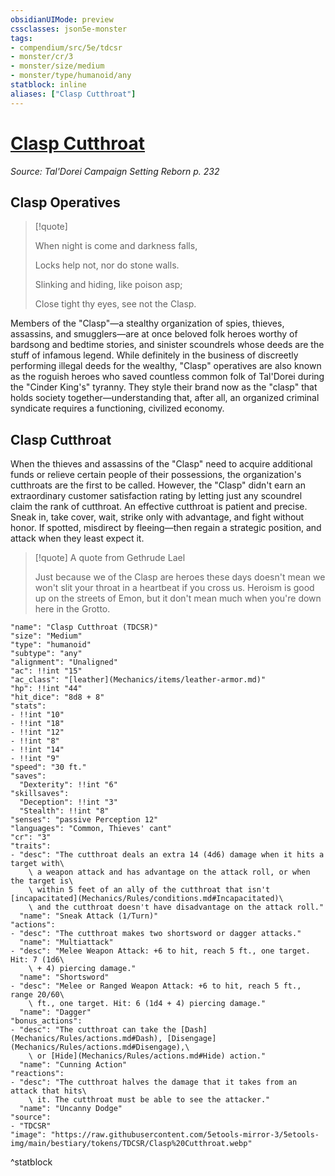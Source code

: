 ```yaml
---
obsidianUIMode: preview
cssclasses: json5e-monster
tags:
- compendium/src/5e/tdcsr
- monster/cr/3
- monster/size/medium
- monster/type/humanoid/any
statblock: inline
aliases: ["Clasp Cutthroat"]
---
```

# [Clasp Cutthroat](Mechanics\bestiary\humanoid/clasp-cutthroat-tdcsr.md)
*Source: Tal'Dorei Campaign Setting Reborn p. 232*  

## Clasp Operatives

> [!quote]  
> 
> When night is come and darkness falls,
> 
> Locks help not, nor do stone walls.
> 
> Slinking and hiding, like poison asp;
> 
> Close tight thy eyes, see not the Clasp.

Members of the "Clasp"—a stealthy organization of spies, thieves, assassins, and smugglers—are at once beloved folk heroes worthy of bardsong and bedtime stories, and sinister scoundrels whose deeds are the stuff of infamous legend. While definitely in the business of discreetly performing illegal deeds for the wealthy, "Clasp" operatives are also known as the roguish heroes who saved countless common folk of Tal'Dorei during the "Cinder King's" tyranny. They style their brand now as the "clasp" that holds society together—understanding that, after all, an organized criminal syndicate requires a functioning, civilized economy.

## Clasp Cutthroat

When the thieves and assassins of the "Clasp" need to acquire additional funds or relieve certain people of their possessions, the organization's cutthroats are the first to be called. However, the "Clasp" didn't earn an extraordinary customer satisfaction rating by letting just any scoundrel claim the rank of cutthroat. An effective cutthroat is patient and precise. Sneak in, take cover, wait, strike only with advantage, and fight without honor. If spotted, misdirect by fleeing—then regain a strategic position, and attack when they least expect it.

> [!quote] A quote from Gethrude Lael  
> 
> Just because we of the Clasp are heroes these days doesn't mean we won't slit your throat in a heartbeat if you cross us. Heroism is good up on the streets of Emon, but it don't mean much when you're down here in the Grotto.


```statblock
"name": "Clasp Cutthroat (TDCSR)"
"size": "Medium"
"type": "humanoid"
"subtype": "any"
"alignment": "Unaligned"
"ac": !!int "15"
"ac_class": "[leather](Mechanics/items/leather-armor.md)"
"hp": !!int "44"
"hit_dice": "8d8 + 8"
"stats":
- !!int "10"
- !!int "18"
- !!int "12"
- !!int "8"
- !!int "14"
- !!int "9"
"speed": "30 ft."
"saves":
  "Dexterity": !!int "6"
"skillsaves":
  "Deception": !!int "3"
  "Stealth": !!int "8"
"senses": "passive Perception 12"
"languages": "Common, Thieves' cant"
"cr": "3"
"traits":
- "desc": "The cutthroat deals an extra 14 (4d6) damage when it hits a target with\
    \ a weapon attack and has advantage on the attack roll, or when the target is\
    \ within 5 feet of an ally of the cutthroat that isn't [incapacitated](Mechanics/Rules/conditions.md#Incapacitated)\
    \ and the cutthroat doesn't have disadvantage on the attack roll."
  "name": "Sneak Attack (1/Turn)"
"actions":
- "desc": "The cutthroat makes two shortsword or dagger attacks."
  "name": "Multiattack"
- "desc": "Melee Weapon Attack: +6 to hit, reach 5 ft., one target. Hit: 7 (1d6\
    \ + 4) piercing damage."
  "name": "Shortsword"
- "desc": "Melee or Ranged Weapon Attack: +6 to hit, reach 5 ft., range 20/60\
    \ ft., one target. Hit: 6 (1d4 + 4) piercing damage."
  "name": "Dagger"
"bonus_actions":
- "desc": "The cutthroat can take the [Dash](Mechanics/Rules/actions.md#Dash), [Disengage](Mechanics/Rules/actions.md#Disengage),\
    \ or [Hide](Mechanics/Rules/actions.md#Hide) action."
  "name": "Cunning Action"
"reactions":
- "desc": "The cutthroat halves the damage that it takes from an attack that hits\
    \ it. The cutthroat must be able to see the attacker."
  "name": "Uncanny Dodge"
"source":
- "TDCSR"
"image": "https://raw.githubusercontent.com/5etools-mirror-3/5etools-img/main/bestiary/tokens/TDCSR/Clasp%20Cutthroat.webp"
```
^statblock